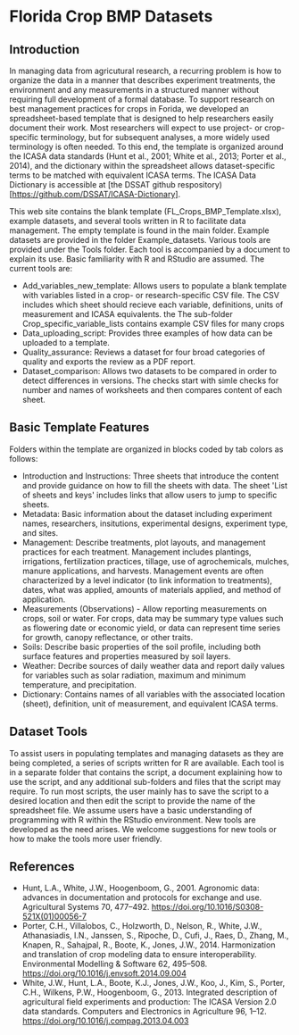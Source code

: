 # Florida Crop BMP Datasets
## Introduction
In managing data from agricutural research, a recurring problem is how to organize the data in a manner that describes experiment treatments, the environment and any measurements in a structured manner without requiring full development of a formal database. To support research on best management practices for crops in Forida, we developed an spreadsheet-based template that is designed to help researchers easily document their work. Most researchers will expect to use project- or crop-specific terminology, but for subsequent analyses, a more widely used terminology is often needed. To this end, the template is organized around the ICASA data standards (Hunt et al., 2001; White et al., 2013; Porter et al., 2014), and the dictionary within the spreadsheet allows dataset-specific terms to be matched with equivalent ICASA terms. The ICASA Data Dictionary is accessible at [the DSSAT github respository)[https://github.com/DSSAT/ICASA-Dictionary].

This web site contains the blank template (FL_Crops_BMP_Template.xlsx), example datasets, and several tools written in R to facilitate data management. The empty template is found in the main folder. Example datasets are provided in the folder Example_datasets. Various tools are provided under the Tools folder. Each tool is accompanied by a document to explain its use. Basic familiarity with R and RStudio are assumed. The current tools are:
- Add_variables_new_template: Allows users to populate a blank template with variables listed in a crop- or research-specific CSV file. The CSV includes which sheet should recieve each variable, definitions, units of measurement and ICASA equivalents. the The sub-folder Crop_specific_variable_lists contains example CSV files for many crops
- Data_uploading_script: Provides three examples of how data can be uploaded to a template.
- Quality_assurance: Reviews a dataset for four broad categories of quality and exports the review as a PDF report.
- Dataset_comparison: Allows two datasets to be compared in order to detect differences in versions. The checks start with simle checks for number and names of worksheets and then compares content of each sheet.
## Basic Template Features
Folders within the template are organized in blocks coded by tab colors as follows:
- Introduction and Instructions: Three sheets that introduce the content and provide guidance on how to fill the sheets with data. The sheet 'List of sheets and keys' includes links that allow users to jump to specific sheets.
- Metadata: Basic information about the dataset including experiment names, researchers, insitutions, experimental designs, experiment type, and sites.
- Management: Describe treatments, plot layouts, and management practices for each treatment. Management includes plantings, irrigations, fertilization practices, tillage, use of agrochemicals, mulches, manure applications, and harvests. Management events are often characterized by a level indicator (to link information to treatments), dates, what was applied, amounts of materials applied, and method of application.
- Measurements (Observations) - Allow reporting measurements on crops, soil or water. For crops, data may be summary type values such as flowering date or economic yield, or data can represent time series for growth, canopy reflectance, or other traits.
- Soils: Describe basic properties of the soil profile, including both surface features and properties measured by soil layers.
- Weather: Decribe sources of daily weather data and report daily values for variables such as solar radiation, maximum and minimum temperature, and precipitation.
- Dictionary: Contains names of all variables with the associated location (sheet), definition, unit of measurement, and equivalent ICASA terms.
## Dataset Tools
To assist users in populating templates and managing datasets as they are being completed, a series of scripts written for R are available. Each tool is in a separate folder that contains the script, a document explaining how to use the script, and any additional sub-folders and files that the script may require. To run most scripts, the user mainly has to save the script to a desired location and then edit the script to provide the name of the spreadsheet file. We assume users have a basic understanding of programming with R within the RStudio environment.
New tools are developed as the need arises. We welcome suggestions for new tools or how to make the tools more user friendly.
## References
* Hunt, L.A., White, J.W., Hoogenboom, G., 2001. Agronomic data: advances in documentation and protocols for exchange and use. Agricultural Systems 70, 477–492. https://doi.org/10.1016/S0308-521X(01)00056-7
* Porter, C.H., Villalobos, C., Holzworth, D., Nelson, R., White, J.W., Athanasiadis, I.N., Janssen, S., Ripoche, D., Cufi, J., Raes, D., Zhang, M., Knapen, R., Sahajpal, R., Boote, K., Jones, J.W., 2014. Harmonization and translation of crop modeling data to ensure interoperability. Environmental Modelling & Software 62, 495–508. https://doi.org/10.1016/j.envsoft.2014.09.004
* White, J.W., Hunt, L.A., Boote, K.J., Jones, J.W., Koo, J., Kim, S., Porter, C.H., Wilkens, P.W., Hoogenboom, G., 2013. Integrated description of agricultural field experiments and production: The ICASA Version 2.0 data standards. Computers and Electronics in Agriculture 96, 1–12. https://doi.org/10.1016/j.compag.2013.04.003
